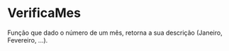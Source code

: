 # VerificaMes
Função que dado o número de um mês, retorna a sua descrição (Janeiro, Fevereiro, ...).
